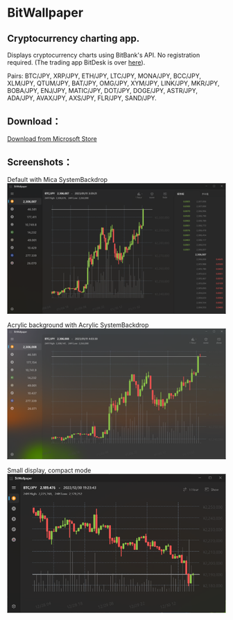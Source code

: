 # BitWallpaper

## Cryptocurrency charting app.
Displays cryptocurrency charts using BitBank's API. No registration required. (The trading app BitDesk is over
[here](https://github.com/torum/BitDesk)).

Pairs: BTC/JPY, XRP/JPY, ETH/JPY, LTC/JPY, MONA/JPY, BCC/JPY, XLM/JPY, QTUM/JPY, BAT/JPY, OMG/JPY, XYM/JPY, LINK/JPY, MKR/JPY, BOBA/JPY, ENJ/JPY, MATIC/JPY, DOT/JPY, DOGE/JPY, ASTR/JPY, ADA/JPY, AVAX/JPY, AXS/JPY, FLR/JPY, SAND/JPY.

## Download：
 [Download from Microsoft Store](https://apps.microsoft.com/store/detail/bitwallpaper/9NCC3NTG9DP3)
 
## Screenshots：

Default with Mica SystemBackdrop  
![alt text](https://github.com/torum/BitWallpaper/blob/master/docs/Images/BitWallpaper-screenshot-V2-full.png?raw=true)

Acrylic background with Acrylic SystemBackdrop
![alt text](https://github.com/torum/BitWallpaper/blob/master/docs/Images/BitWallpaper-screenshot-V2-full-AcrylicSystemBackdrop.png?raw=true)

Small display, compact mode  
![alt text](https://github.com/torum/BitWallpaper/blob/master/docs/Images/BitWallpaper-screenshot-V2-small.png?raw=true)





